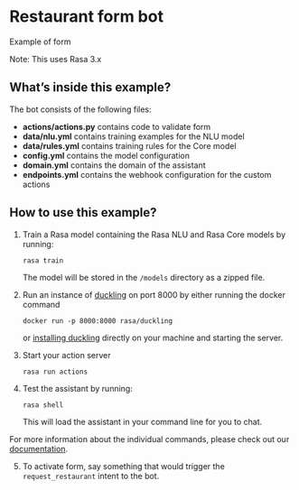 # Restaurant form bot

Example of form 

Note: This uses Rasa 3.x

## What’s inside this example?

The bot consists of the following files:

- **actions/actions.py** contains code to validate form
- **data/nlu.yml** contains training examples for the NLU model
- **data/rules.yml** contains training rules for the Core model
- **config.yml** contains the model configuration
- **domain.yml** contains the domain of the assistant
- **endpoints.yml** contains the webhook configuration for the custom actions

## How to use this example?

1. Train a Rasa model containing the Rasa NLU and Rasa Core models by running:
    ```
    rasa train
    ```
    The model will be stored in the `/models` directory as a zipped file.

2. Run an instance of [duckling](https://rasa.com/docs/rasa/nlu/components/#ducklingentityextractor)
   on port 8000 by either running the docker command
   ```
   docker run -p 8000:8000 rasa/duckling
   ```
   or [installing duckling](https://github.com/facebook/duckling#requirements) directly on your machine and starting the server.


3. Start your action server
   ```
   rasa run actions
   ```

4. Test the assistant by running:
    ```
    rasa shell
    ```
    This will load the assistant in your command line for you to chat.

For more information about the individual commands, please check out our
[documentation](http://rasa.com/docs/rasa/command-line-interface).

5. To activate form, say something that would trigger the `request_restaurant` intent to the bot.
